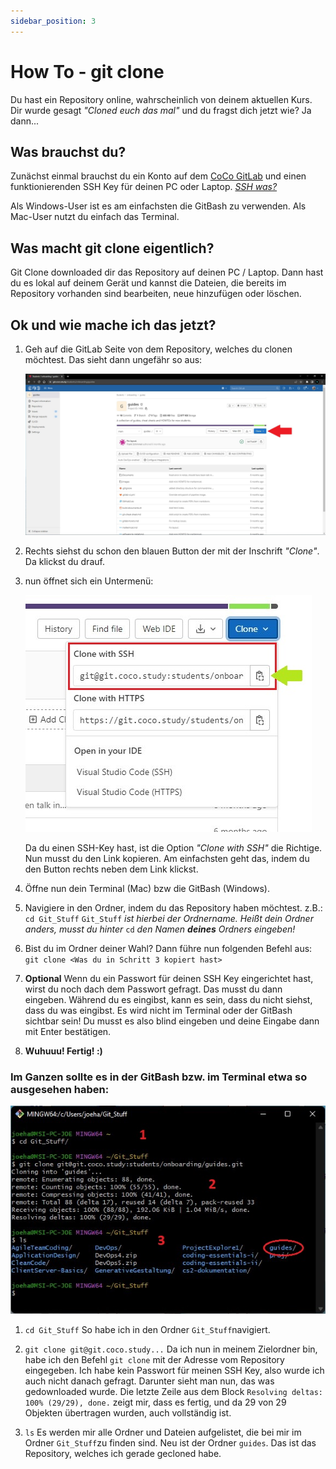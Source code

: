 ```yaml
---
sidebar_position: 3
---
```


# How To - git clone

Du hast ein Repository online, wahrscheinlich von deinem aktuellen Kurs.
Dir wurde gesagt *"Cloned euch das mal"* und du fragst dich jetzt wie? 
Ja dann...



## Was brauchst du?

Zunächst einmal brauchst du ein Konto auf dem [CoCo GitLab](https://git.coco.study/) und einen funktionierenden SSH Key für deinen PC oder Laptop.
_[SSH was?](ssh-keys-gitlab-howto.md)_

Als Windows-User ist es am einfachsten die GitBash zu verwenden.
Als Mac-User nutzt du einfach das Terminal.



## Was macht git clone eigentlich?

Git Clone downloaded dir das Repository auf deinen PC / Laptop.
Dann hast du es lokal auf deinem Gerät und kannst die Dateien, die bereits im Repository vorhanden sind bearbeiten, neue hinzufügen oder löschen.



## Ok und wie mache ich das jetzt?

1. Geh auf die GitLab Seite von dem Repository, welches du clonen möchtest.
   Das sieht dann ungefähr so aus:

   ![Screenshot von dem Repository auf GitLab](./img/Screenshots-GitClone/GitClone1.jpg)

2. Rechts siehst du schon den blauen Button der mit der Inschrift *"Clone"*.
   Da klickst du drauf.

3. nun öffnet sich ein Untermenü: 
   
   ![Clone Button Untermenü](./img/Screenshots-GitClone/GitClone2.jpg)

   Da du einen SSH-Key hast, ist die Option *"Clone with SSH"* die Richtige.
   Nun musst du den Link kopieren. Am einfachsten geht das, indem du den Button rechts neben dem Link klickst.

4. Öffne nun dein Terminal (Mac) bzw die GitBash (Windows).

5. Navigiere in den Ordner, indem du das Repository haben möchtest.
   z.B.: `cd Git_Stuff`
   `Git_Stuff` *ist hierbei der Ordnername. Heißt dein Ordner anders, musst du hinter* `cd` *den Namen **deines** Ordners eingeben!*

6. Bist du im Ordner deiner Wahl?
   Dann führe nun folgenden Befehl aus: 
   `git clone <Was du in Schritt 3 kopiert hast>`

7. **Optional**
   Wenn du ein Passwort für deinen SSH Key eingerichtet hast, wirst du noch dach dem Passwort gefragt.
   Das musst du dann eingeben. Während du es eingibst, kann es sein, dass du nicht siehst, dass du was eingibst. Es wird nicht im Terminal oder der GitBash sichtbar sein! Du musst es also blind eingeben und deine Eingabe dann mit Enter bestätigen.

8. **Wuhuuu! Fertig! :)**



### Im Ganzen sollte es in der GitBash bzw. im Terminal etwa so ausgesehen haben:

![Verlauf auf der GitBash](./img/Screenshots-GitClone/GitClone3.jpg)

1.  `cd Git_Stuff` 
    So habe ich in den Ordner `Git_Stuff`navigiert.

2. `git clone git@git.coco.study...` 
   Da ich nun in meinem Zielordner bin, habe ich den Befehl `git clone` mit der Adresse vom Repository eingegeben.
   Ich habe kein Passwort für meinen SSH Key, also wurde ich auch nicht danach gefragt.
   Darunter sieht man nun, das was gedownloaded wurde.
   Die letzte Zeile aus dem Block `Resolving deltas: 100% (29/29), done.` zeigt mir, dass es fertig, und da 29 von 29 Objekten übertragen wurden, auch vollständig ist.

3. `ls` 
   Es werden mir alle Ordner und Dateien aufgelistet, die bei mir im Ordner `Git_Stuff`zu finden sind.
   Neu ist der Ordner `guides`.
   Das ist das Repository, welches ich gerade gecloned habe. 
